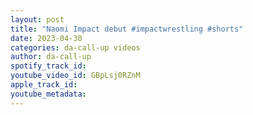 ```yaml
---
layout: post
title: "Naomi Impact debut #impactwrestling #shorts"
date: 2023-04-30
categories: da-call-up videos
author: da-call-up
spotify_track_id: 
youtube_video_id: GBpLsj0RZnM
apple_track_id: 
youtube_metadata: 
---
```

